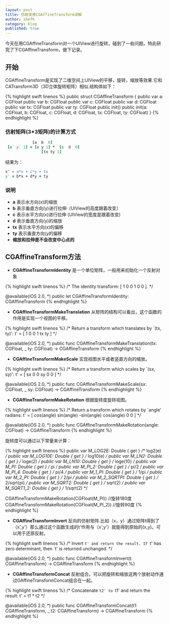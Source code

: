 ```yaml
---
layout: post
title: 仿射变换CGAffineTransform详解
author: shefh
category: blog
published: true
---
```




 今天在用CGAffineTransform对一个UIView进行旋转，碰到了一些问题。特此研究了下CGAffineTransform，做下记录。

## 开始

CGAffineTransform是实现了二维空间上UIView的平移，旋转，缩放等效果.它和CATransform3D（3D立体旋转矩阵）相似.结构体如下：

{% highlight swift linenos %}
 public struct CGAffineTransform {
    public var a: CGFloat
    public var b: CGFloat
    public var c: CGFloat
    public var d: CGFloat
    public var tx: CGFloat
    public var ty: CGFloat
    public init()
    public init(a: CGFloat, b: CGFloat, c: CGFloat, d: CGFloat, tx: CGFloat, ty: CGFloat)
 }
{% endhighlight %}


### 仿射矩阵(3*3矩阵)的计算方式
    
```ruby
  			[a  b  0]
 [x` y` 1] = [x y 1] *	[c  d  0]      
    			[tx ty 1]
```
 结果为：
```ruby
x' = a*x + c*y + tx
y' = b*x + d*y + ty
```

### 说明
 * **a** 表示水方向(x)的缩放 
 * **b** 表示垂直方向(y)进行拉伸（UIView的高度跟着改变）
 * **c** 表示水平方向(x)进行拉伸 (UIView的宽度是跟着改变)
 * **d** 表示垂直方向(y)的缩放 
 * **tx** 表示水平方向(x)的偏移
 * **ty** 表示垂直方向(y的偏移
 * **缩放和拉伸是不会改变中心点的**

## CGAffineTransform方法

 * **CGAffineTransformIdentity** 是一个单位矩阵，一般用来初始化一个反射对象

{% highlight swift linenos %}
 /* The identity transform: [ 1 0 0 1 0 0 ]. */

 @available(iOS 2.0, *)
 public let CGAffineTransformIdentity: CGAffineTransform
{% endhighlight %}


* **CGAffineTransformMakeTranslation** 从矩阵的结构可以看出，这个函数的作用是实现一个视图的平移。

{% highlight swift linenos %}
 /* Return a transform which translates by `(tx, ty)':
     t' = [ 1 0 0 1 tx ty ] */

 @available(iOS 2.0, *)
 public func CGAffineTransformMakeTranslation(tx: CGFloat, _ ty: CGFloat) -> CGAffineTransform
{% endhighlight %}


* **CGAffineTransformMakeScale** 实现视图水平或者竖直方向的缩放。

{% highlight swift linenos %}
 /* Return a transform which scales by `(sx, sy)':
     t' = [ sx 0 0 sy 0 0 ] */

 @available(iOS 2.0, *)
 public func CGAffineTransformMakeScale(sx: CGFloat, _ sy: CGFloat) -> CGAffineTransform
{% endhighlight %}


* **CGAffineTransformMakeRotation** 根据旋转度旋转视图。

{% highlight swift linenos %}
 /* Return a transform which rotates by `angle' radians:
     t' = [ cos(angle) sin(angle) -sin(angle) cos(angle) 0 0 ] */

 @available(iOS 2.0, *)
 public func CGAffineTransformMakeRotation(angle: CGFloat) -> CGAffineTransform
{% endhighlight %}

旋转度可以通过以下常量来计算：

{% highlight swift linenos %}
 public var M_LOG2E: Double { get } /* log2(e)        */
 public var M_LOG10E: Double { get } /* log10(e)       */
 public var M_LN2: Double { get } /* loge(2)        */
 public var M_LN10: Double { get } /* loge(10)       */
 public var M_PI: Double { get } /* pi             */
 public var M_PI_2: Double { get } /* pi/2           */
 public var M_PI_4: Double { get } /* pi/4           */
 public var M_1_PI: Double { get } /* 1/pi           */
 public var M_2_PI: Double { get } /* 2/pi           */
 public var M_2_SQRTPI: Double { get } /* 2/sqrt(pi)     */
 public var M_SQRT2: Double { get } /* sqrt(2)        */
 public var M_SQRT1_2: Double { get } /* 1/sqrt(2)      */

 CGAffineTransformMakeRotation(CGFloat(M_PI))	//旋转180度
 CGAffineTransformMakeRotation(CGFloat(M_PI_2))	//旋转90度
{% endhighlight %}


* **CGAffineTransformInvert**  反向的仿射矩阵.比如（x，y）通过矩阵t得到了（x',y'）那么通过这个函数生成的t'作用与（x',y'）就能得到原始的(x,y)。可以用于还原反射。

{% highlight swift linenos %}
 /* Invert `t' and return the result. If `t' has zero determinant, then `t'
   is returned unchanged. */

 @available(iOS 2.0, *)
 public func CGAffineTransformInvert(t: CGAffineTransform) -> CGAffineTransform
{% endhighlight %}

* **CGAffineTransformConcat** 反射组合。可以把旋转和缩放这两个放射动作通过GAffineTransformConcat组合在一起。

{% highlight swift linenos %}
 /* Concatenate `t2' to `t1' and return the result:
     t' = t1 * t2 */

 @available(iOS 2.0, *)
 public func CGAffineTransformConcat(t1: CGAffineTransform, _ t2: CGAffineTransform) -> CGAffineTransform
{% endhighlight %}





